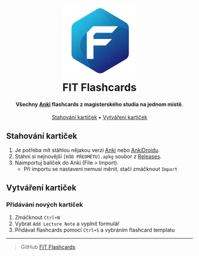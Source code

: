 <h1 align="center">
  <br>
  <img src="./Assets/logo.png" width="200">
  <br>
  FIT Flashcards
  <br>
</h1>

<h4 align="center">Všechny <a href="https://apps.ankiweb.net/" target="_blank">Anki</a na jednom místě. > flashcards z magisterského studia na jednom místě.</h4>

<p align="center">
  <a href="#stahování-kartiček">Stahování kartiček</a> •
  <a href="#vytváření-kartiček">Vytváření kartiček</a>
</p>

## Stahování kartiček

1. Je potřeba mít stáhlou nějakou verzi [Anki](https://apps.ankiweb.net/) nebo [AnkiDroidu](https://play.google.com/store/apps/details?id=com.ichi2.anki).
2. Stáhni si nejnovější `[KÓD PŘEDMĚTU].apkg` soubor z [Releases](https://github.com/Morcinus/FIT-Notes/releases).
3. Naimportuj balíček do Anki (File > Import).
   - Při importu se nastavení nemusí měnit, stačí zmáčknout `Import`

## Vytváření kartiček

### Přidávání nových kartiček

1. Zmáčknout `Ctrl+N`
2. Vybrat `Add Lecture Note` a vyplnit formulář
3. Přidávat flashcards pomocí `Ctrl+S` a vybráním flashcard templatu

---

> GitHub [FIT Flashcards](https://github.com/Morcinus/FIT-Notes)
